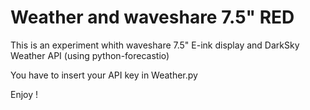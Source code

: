 # Weather and waveshare 7.5" RED
This is an experiment whith waveshare 7.5" E-ink display and DarkSky Weather API (using python-forecastio)

You have to insert your API key in Weather.py

Enjoy !

